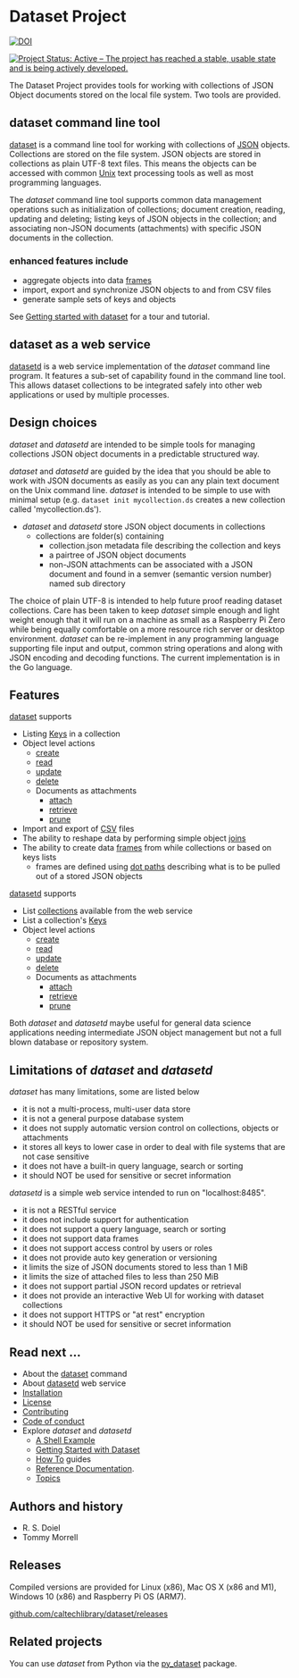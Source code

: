 Dataset Project
===============
[![DOI](https://data.caltech.edu/badge/79394591.svg)](https://data.caltech.edu/badge/latestdoi/79394591)

[![Project Status: Active – The project has reached a stable, usable state and is being actively developed.](https://www.repostatus.org/badges/latest/active.svg)](https://www.repostatus.org/#active)

The Dataset Project provides tools for working with collections of JSON Object documents stored on the local file system.  Two tools are provided.

dataset command line tool
-------------------------

[dataset](doc/dataset.html) is a command line tool for working with collections of [JSON](https://en.wikipedia.org/wiki/JSON) objects. Collections are stored on the file system.  JSON objects are stored in collections as plain UTF-8 text files.  This means the objects can be accessed with common [Unix](https://en.wikipedia.org/wiki/Unix) text processing tools as well as most programming languages.

The _dataset_ command line tool supports common data management operations such as initialization of collections; document creation, reading, updating and deleting; listing keys of JSON objects in the collection; and associating non-JSON documents (attachments) with specific JSON documents in the collection.

### enhanced features include

- aggregate objects into data [frames](docs/frame.html)
- import, export and synchronize JSON objects to and from CSV files
- generate sample sets of keys and objects

See [Getting started with dataset](how-to/getting-started-with-dataset.html) for a tour and tutorial.

dataset as a web service
------------------------

[datasetd](doc/datasetd) is a web service implementation of the _dataset_ command line program. It features a sub-set of capability found in the command line tool. This allows dataset collections to be integrated safely into other web applications or used by multiple processes.

Design choices
--------------

_dataset_ and _datasetd_ are intended to be simple tools for managing collections JSON object documents in a predictable structured way. 

_dataset_ and _datasetd_ are guided by the idea that you should be able to work with JSON documents as easily as you can any plain text document on the Unix command line. _dataset_ is intended to be simple to use with minimal setup (e.g.  `dataset init mycollection.ds` creates a new collection called 'mycollection.ds'). 
- _dataset_ and _datasetd_ store JSON object documents in collections
    - collections are folder(s) containing
        - collection.json metadata file describing the collection and keys
        - a pairtree of JSON object documents
        - non-JSON attachments can be associated with a JSON document and found in a semver (semantic version number) named sub directory


The choice of plain UTF-8 is intended to help future proof reading dataset collections.  Care has been taken to keep _dataset_ simple enough and light weight enough that it will run on a machine as small as a Raspberry Pi Zero while being equally comfortable on a more resource rich server or desktop environment. _dataset_ can be re-implement in any programming language supporting file input and output, common string operations and along with JSON encoding and decoding functions. The current implementation is in the Go language.


Features
--------

[dataset](docs/dataset.html) supports 

- Listing [Keys](docs/keys.html) in a collection
- Object level actions
    - [create](docs/create.html)
    - [read](docs/read.html)
    - [update](docs/update.html)
    - [delete](docs/delete.html)
    - Documents as attachments
        - [attach](docs/attach.html)
        - [retrieve](docs/retrieve.html)
        - [prune](docs/prune.html)
- Import and export of [CSV](how-to/working-with-csv.html) files
- The ability to reshape data by performing simple object [joins](docs/join.html)
- The ability to create data [frames](docs/frame.html) from while collections or based on keys lists
    - frames are defined using [dot paths](docs/dotpath.html) describing what is to be pulled out of a stored JSON objects

[datasetd](docs/datasetd.html) supports

- List [collections](docs/collections-endpoint.html) available from the web service
- List a collection's [Keys](docs/keys-endpoint.html)
- Object level actions
    - [create](docs/create-endpoint.html)
    - [read](docs/read-endpoint.html)
    - [update](docs/update-endpoint.html)
    - [delete](docs/delete-endpoint.html)
    - Documents as attachments
        - [attach](docs/attach-endpoint.html)
        - [retrieve](docs/retrieve-endpoint.html)
        - [prune](docs/prune-endpoint.html)

Both _dataset_  and _datasetd_ maybe useful for general data science applications needing intermediate JSON object management but not a full blown database or repository system.


Limitations of _dataset_ and _datasetd_
-------------------------------------------

_dataset_ has many limitations, some are listed below

- it is not a multi-process, multi-user data store
- it is not a general purpose database system
- it does not supply automatic version control on collections, objects or attachments
- it stores all keys to lower case in order to deal with file systems that are not case sensitive
- it does not have a built-in query language, search or sorting
- it should NOT be used for sensitive or secret information

_datasetd_ is a simple web service intended to run on "localhost:8485".

- it is not a RESTful service
- it does not include support for authentication
- it does not support a query language, search or sorting
- it does not support data frames
- it does not support access control by users or roles
- it does not provide auto key generation or versioning
- it limits the size of JSON documents stored to less than 1 MiB
- it limits the size of attached files to less than 250 MiB
- it does not support partial JSON record updates or retrieval
- it does not provide an interactive Web UI for working with dataset collections
- it does not support HTTPS or "at rest" encryption
- it should NOT be used for sensitive or secret information


Read next ...
-------------

- About the [dataset](docs/dataset.html) command
- About [datasetd](docs/datasetd.html) web service
- [Installation](install.html)
- [License](license.html)
- [Contributing](contributing.html)
- [Code of conduct](code_of_conduct.html)
- Explore _dataset_ and _datasetd_
    - [A Shell Example](how-to/a-shell-example.html "command line example")
    - [Getting Started with Dataset](how-to/getting-started-with-dataset.html "Python examples as well as command line")
    - [How To](how-to/) guides
    - [Reference Documentation](docs/).
    - [Topics](docs/topics.html)

Authors and history
-------------------

- R. S. Doiel
- Tommy Morrell

Releases
--------

Compiled versions are provided for Linux (x86), Mac OS X (x86 and M1), Windows 10 (x86) and Raspberry Pi OS (ARM7). 

[github.com/caltechlibrary/dataset/releases](https://github.com/caltechlibrary/dataset/releases)

Related projects
----------------

You can use _dataset_ from Python via the [py_dataset](https://github.com/caltechlibrary/py_dataset) package.
